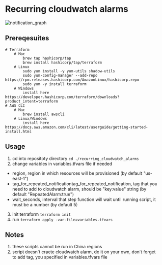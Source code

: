# Recurring cloudwatch alarms

![notification_graph](https://github.com/aws-samples/amazon-cloudwatch-alarms-repeated-notification-cdk/blob/main/images/Solution_Architecture_eb.png?raw=true)

## Prereqesuites

```
# Terraform
    # Mac
        brew tap hashicorp/tap
        brew install hashicorp/tap/terraform
    # Linux
        sudo yum install -y yum-utils shadow-utils
        sudo yum-config-manager --add-repo https://rpm.releases.hashicorp.com/AmazonLinux/hashicorp.repo
        sudo yum -y install terraform 
    # Windows
        install here https://developer.hashicorp.com/terraform/downloads?product_intent=terraform
# AWS CLI
    # Mac
        brew install awscli
    # Linux/Windows
        install here https://docs.aws.amazon.com/cli/latest/userguide/getting-started-install.html
```

## Usage

1. cd into repositoty directory ```cd ./recurring_cloudwatch_alarms```
2. change variables in variables.tfvars file if needed
- region, region in which resources will be provisioned (by default "us-east-1")
- tag_for_repeated_notificationtag_for_repeated_notification, tag that you need to add to cloudwatch alarm, should be "key:value" string (by default "RepeatedAlarm:true")
- wait_seconds, interval that step function will wait until running script, it must be a number (by default 5)  
3. init terraform ```terraform init ```
4. run ```terraform apply -var-file=variables.tfvars```

## Notes
1. these scripts cannot be run in China regions
2. script doesn't craete cloudwatch alarm, do it on your own, don't forget to add tag, you specified in variables.tfvars file
